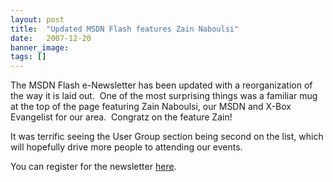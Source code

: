 ```yaml
---
layout: post
title:  "Updated MSDN Flash features Zain Naboulsi"
date:   2007-12-20
banner_image:
tags: []
---
```


The MSDN Flash e-Newsletter has been updated with a reorganization of the way it is laid out.  One of the most surprising things was a familiar mug at the top of the page featuring Zain Naboulsi, our MSDN and X-Box Evangelist for our area.  Congratz on the feature Zain!

It was terrific seeing the User Group section being second on the list, which will hopefully drive more people to attending our events.

You can register for the newsletter [here](https://profile.microsoft.com/RegSysProfileCenter/wizard.aspx?wizid=920d2536-189f-43b2-bfcc-81c140c846f0&lcid=1033&fu=http%3a%2f%2fprofile.microsoft.com%2fpersonalization%2fapplications%2fmsdnsync%2fSyncProfile.aspx%3fst%3d1%26ru%3dhttp%253a%252f%252fgo.microsoft.com%252ffwlink%252f%253fLinkId%253d76881%2526clcid%253d0x409&cu=http%3a%2f%2fgo.microsoft.com%2ffwlink%2f%3fLinkId%3d76885%26clcid%3d0x409).